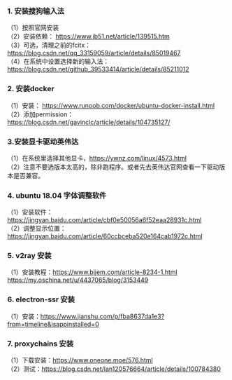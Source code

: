 ### 1. 安装搜狗输入法  
（1）按照官网安装  
（2）安装依赖： https://www.jb51.net/article/139515.htm  
（3）可选，清理之前的fcitx：https://blog.csdn.net/qq_33159059/article/details/85019467  
（4）在系统中设置选择新的输入法：https://blog.csdn.net/github_39533414/article/details/85211012  


### 2. 安装docker  
（1）安装： https://www.runoob.com/docker/ubuntu-docker-install.html  
（2）添加permission：https://blog.csdn.net/gavinclc/article/details/104735127/  

### 3.安装显卡驱动英伟达  
（1）在系统里选择其他显卡，https://ywnz.com/linux/4573.html  
（2）注意不要选版本太高的，除非跑程序。或者先去英伟达官网查看一下驱动版本是否兼容。  

### 4. ubuntu 18.04 字体调整软件  
（1）安装软件：https://jingyan.baidu.com/article/cbf0e50056a6f52eaa28931c.html  
（2）调整显示位置：https://jingyan.baidu.com/article/60ccbceba520e164cab1972c.html  

### 5. v2ray 安装  
（1）安装教程：https://www.bjjem.com/article-8234-1.html  
https://my.oschina.net/u/4437065/blog/3153449  

### 6. electron-ssr 安装  
（1）安装：https://www.jianshu.com/p/fba8637da1e3?from=timeline&isappinstalled=0  

### 7. proxychains 安装
（1）下载安装：https://www.oneone.moe/576.html  
（2）测试：https://blog.csdn.net/lan120576664/article/details/100784380
